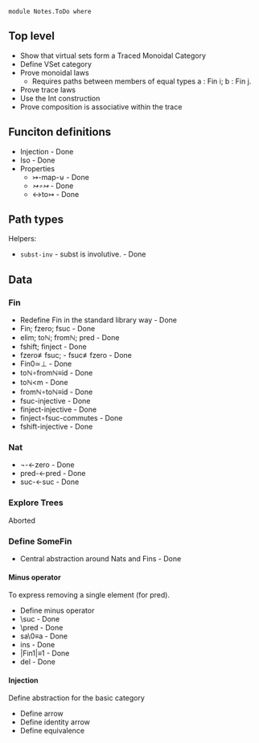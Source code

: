 ```
module Notes.ToDo where
```

## Top level

- Show that virtual sets form a Traced Monoidal Category
- Define VSet category
- Prove monoidal laws
  - Requires paths between members of equal types a : Fin i; b : Fin j.
- Prove trace laws
- Use the Int construction
- Prove composition is associative within the trace

## Funciton definitions

- Injection - Done
- Iso - Done
- Properties
  - ↣-map-⊎ - Done
  - _↣∘↣_ - Done
  - ↔to↣  - Done

## Path types

Helpers:
- `subst-inv` - subst is involutive. - Done

## Data

### Fin

- Redefine Fin in the standard library way - Done
- Fin; fzero; fsuc - Done
- elim; toℕ; fromℕ; pred - Done
- fshift; finject - Done
- fzero≢fsuc; - fsuc≢fzero - Done
- Fin0≃⊥ - Done
- toℕ∘fromℕ≡id - Done
- toℕ<m - Done
- fromℕ∘toℕ≡id - Done
- fsuc-injective - Done
- finject-injective - Done
- finject∘fsuc-commutes - Done
- fshift-injective  - Done

### Nat

- ¬-<-zero - Done
- pred-<-pred - Done
- suc-<-suc - Done

### Explore Trees

Aborted

### Define SomeFin

- Central abstraction around Nats and Fins - Done

#### Minus operator
To express removing a single element (for pred).
- Define minus operator 
- \­suc - Done
- \­pred - Done
- sa\0≡a - Done
- ins - Done
- |Fin1|≡1 - Done
- del - Done

#### Injection
Define abstraction for the basic category
- Define arrow
- Define identity arrow
- Define equivalence
